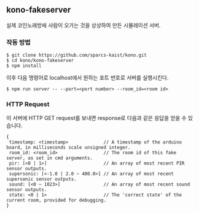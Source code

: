 ## kono-fakeserver

실제 코인노래방에 사람이 오가는 것을 상상하여 만든 시뮬레이션 서버.

### 작동 방법

```
$ git clone https://github.com/sparcs-kaist/kono.git
$ cd kono/kono-fakeserver
$ npm install
```
이후 다음 명령어로 localhost에서 원하는 포트 번호로 서버를 실행시킨다.
```
$ npm run server -- --port=<port number> --room_id=<room id>
```

### HTTP Request
이 서버에 HTTP GET request를 보내면 response로 다음과 같은 응답을 얻을 수 있습니다.
```
{
 timestamp: <timestamp>             // A timestamp of the arduino board, in milliseconds scale unsigned integer.
 room_id: <room_id>                 // The room id of this fake server, as set in cmd arguments.
 pir: [<0 | 1>]                     // An array of most recent PIR sensor outputs.
 supersonic: [<-1.0 | 2.0 ~ 400.0>] // An array of most recent supersonic sensor outputs.
 sound: [<0 ~ 1023>]                // An array of most recent sound sensor outputs.
 state: <0 | 1>                     // The 'correct state' of the current room, provided for debugging.
}
```
